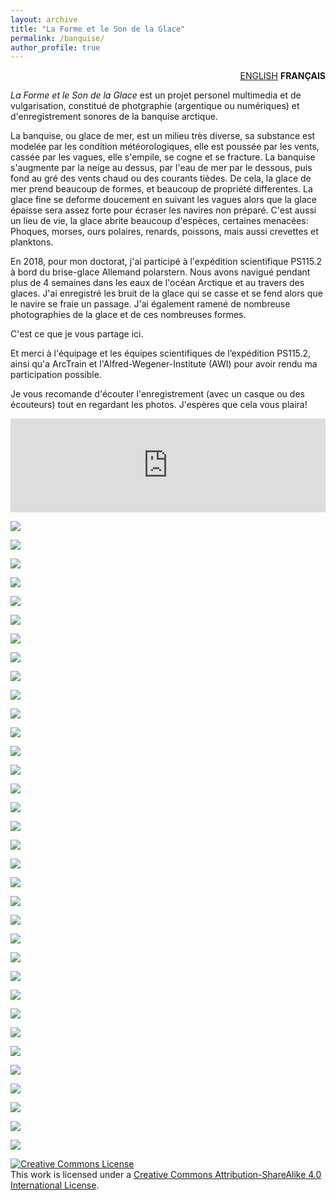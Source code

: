 ```yaml
---
layout: archive
title: "La Forme et le Son de la Glace"
permalink: /banquise/
author_profile: true
---
```


<div style="text-align: right"> <a href="https://dringeis.github.io/sea_ice/">ENGLISH</a> <b>FRANÇAIS</b> </div>

*La Forme et le Son de la Glace* est un projet personel multimedia et de vulgarisation, constitué de photgraphie (argentique ou numériques) et d'enregistrement sonores de la banquise arctique.

La banquise, ou glace de mer, est un milieu très diverse, sa substance est modelée par les condition météorologiques, elle est poussée par les vents, cassée par les vagues, elle s'empile, se cogne et se fracture. La banquise s'augmente par la neige au dessus, par l'eau de mer par le dessous, puis fond au gré des vents chaud ou des courants tièdes. De cela, la glace de mer prend beaucoup de formes, et beaucoup de propriété differentes. La glace fine se deforme doucement en suivant les vagues alors que la glace épaisse sera assez forte pour écraser les navires non préparé. C'est aussi un lieu de vie, la glace abrite beaucoup d'espèces, certaines menacées: Phoques, morses, ours polaires, renards, poissons, mais aussi crevettes et planktons.

En 2018, pour mon doctorat, j'ai participé à l'expédition scientifique PS115.2 à bord du brise-glace Allemand polarstern. Nous avons navigué pendant plus de 4 semaines dans les eaux de l'océan Arctique et au travers des glaces. J'ai enregistré les bruit de la glace qui se casse et se fend alors que le navire se fraie un passage. J'ai également ramené de nombreuse photographies de la glace et de ces nombreuses formes.

C'est ce que je vous partage ici.

Et merci à l'équipage et les équipes scientifiques de l’expédition PS115.2, ainsi qu'a ArcTrain et l'Alfred-Wegener-Institute (AWI) pour avoir rendu ma participation possible.

Je vous recomande d'écouter l'enregistrement (avec un casque ou des écouteurs) tout en regardant les photos. J'espères que cela vous plaira!

<iframe width="100%" src="https://audioblog.arteradio.com/embed/150842" style="margin: 0;padding: 0;border: none;"></iframe>

![](/images/seaice/iceberg.jpg)

![](/images/seaice/IMG_8156.jpg)

![](/images/seaice/IMG_8157.jpg)

![](/images/seaice/IMG_8415.jpg)

![](/images/seaice/IMG_8416.jpg)

![](/images/seaice/IMG_8424.jpg)

![](/images/seaice/IMG_8429.jpg)

![](/images/seaice/IMG_8433.jpg)

![](/images/seaice/IMG_8496.jpg)

![](/images/seaice/IMG_8499.jpg)

![](/images/seaice/IMG_8556.jpg)

![](/images/seaice/IMG_8610.jpg)

![](/images/seaice/IMG_8621.jpg)

![](/images/seaice/IMG_8635.jpg)

![](/images/seaice/IMG_8637.jpg)

![](/images/seaice/IMG_8643.jpg)

![](/images/seaice/IMG_8646.jpg)

![](/images/seaice/IMG_8695.jpg)

![](/images/seaice/IMG_8718.jpg)

![](/images/seaice/IMG_8721.jpg)

![](/images/seaice/IMG_8722.jpg)

![](/images/seaice/IMG_8751.jpg)

![](/images/seaice/IMG_8773.jpg)

![](/images/seaice/IMG_8788.jpg)

![](/images/seaice/IMG_8789.jpg)

![](/images/seaice/IMG_8793.jpg)

![](/images/seaice/IMG_8796.jpg)

![](/images/seaice/IMG_9276.jpg)

![](/images/seaice/IMG_9279.jpg)

![](/images/seaice/IMG_9309.jpg)

![](/images/seaice/ridge.jpg)

![](/images/seaice/iceberg_ship.jpg)

![](/images/seaice/broken-ice.jpg)

![](/images/seaice/breaking-ice.jpg)

<a rel="license" href="http://creativecommons.org/licenses/by-sa/4.0/"><img alt="Creative Commons License" style="border-width:0" src="https://i.creativecommons.org/l/by-sa/4.0/88x31.png" /></a><br />This work is licensed under a <a rel="license" href="http://creativecommons.org/licenses/by-sa/4.0/">Creative Commons Attribution-ShareAlike 4.0 International License</a>.
